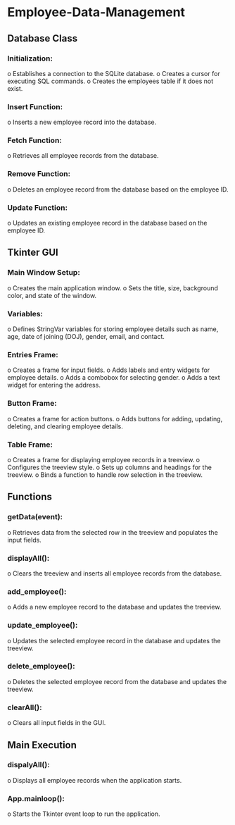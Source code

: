 # Employee-Data-Management

## Database Class
### Initialization:
 o	Establishes a connection to the SQLite database.
 o	Creates a cursor for executing SQL commands.
 o	Creates the employees table if it does not exist.
### Insert Function:
 o	Inserts a new employee record into the database.
### Fetch Function:
 o	Retrieves all employee records from the database.
### Remove Function:
 o	Deletes an employee record from the database based on the employee ID.
### Update Function:
 o	Updates an existing employee record in the database based on the employee ID.
## Tkinter GUI
### Main Window Setup:
 o	Creates the main application window.
 o	Sets the title, size, background color, and state of the window.
### Variables:
 o	Defines StringVar variables for storing employee details such as name, age, date of joining (DOJ), gender, email, and contact.
### Entries Frame:
 o	Creates a frame for input fields.
 o	Adds labels and entry widgets for employee details.
 o	Adds a combobox for selecting gender.
 o	Adds a text widget for entering the address.
### Button Frame:
 o	Creates a frame for action buttons.
 o	Adds buttons for adding, updating, deleting, and clearing employee details.
### Table Frame:
 o	Creates a frame for displaying employee records in a treeview.
 o	Configures the treeview style.
 o	Sets up columns and headings for the treeview.
 o	Binds a function to handle row selection in the treeview.
## Functions
### getData(event):
 o	Retrieves data from the selected row in the treeview and populates the input fields.
### displayAll():
 o	Clears the treeview and inserts all employee records from the database.
### add_employee():
 o	Adds a new employee record to the database and updates the treeview.
### update_employee():
 o	Updates the selected employee record in the database and updates the treeview.
### delete_employee():
 o	Deletes the selected employee record from the database and updates the treeview.
### clearAll():
 o	Clears all input fields in the GUI.
## Main Execution
### dispalyAll():
 o	Displays all employee records when the application starts.
### App.mainloop():
 o	Starts the Tkinter event loop to run the application.
